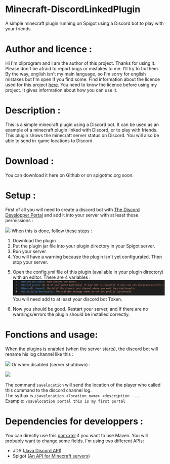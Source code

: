 # Minecraft-DiscordLinkedPlugin
A simple minecraft plugin running on Spigot using a Discord bot to play with your friends.

# Author and licence :
Hi I'm ollprogram and I am the author of this project. Thanks for using it.
Please don't be afraid to report bugs or mistakes to me. I'll try to fix them. By the way, english isn't my main language, so I'm sorry for english mistakes but I'm open if you find some.
Find information about the licence used for this project <a href="https://github.com/ollprogram/Minecraft-DiscordLinkedPlugin/blob/main/LICENSE">here</a>. You need to know the licence before using my project. It gives information about how you can use it.
# Description :
This is a simple minecraft plugin using a Discord bot. It can be used as an example of a minecraft plugin linked with Discord, or to play with friends. This plugin shows the minecraft server status on Discord. You will also be able to send in-game locations to Discord.
# Download :
You can download it here on Github or on spigotmc.org soon. 
# Setup :
<p>First of all you will need to create a discord bot with <a href="https://discord.com/developers/docs/intro">The Discord Developper Portal</a> and add it into your server with at least those permissions : </p>
<img src="https://user-images.githubusercontent.com/39884051/151679694-15a874c3-b2ec-445e-a134-31a7253ec5f5.png"></a>
When this is done, follow these steps :
<ol>
  <li>Download the plugin</li>
  <li>Put the plugin jar file into your plugin directory in your Spigot server.</li>
  <li>Run your server</li>
  <li>You will have a warning because the plugin isn't yet configurated. Then stop your server.</li>
  <li><p>Open the config.yml file of this plugin (available in your plugin directory) with an editor. There are 4 variables : <br>
    <img src="https://github.com/ollprogram/Minecraft-DiscordLinkedPlugin/blob/main/config.yml_example.png"></img>
    <br>You will need add to at least your discord bot Token.
</p></li>
  <li> Now you should be good. Restart your server, and if there are no warnings/errors the plugin should be installed correctly.</li>
</ol>
  
# Fonctions and usage:
<p>When the plugins is enabled (when the server starts), the discord bot will rename his log channel like this :</p>
<img src="https://user-images.githubusercontent.com/39884051/151680042-a189c0f7-4cf1-45a8-b933-0a79dedaffd7.png"><img>
Or when disabled (server shutdown) :</p>
<img src="https://user-images.githubusercontent.com/39884051/151679925-9930996c-fdda-48b9-8b92-6a3048215227.png"><img>
<p>
  The command <code>savelocation</code> will send the location of the player who called this command to the discord channel log.
  <br> The sythax is <code>/savelocation &ltlocation_name&gt &ltdescription .... </code>
  <br> Example: <code>/savelocation portal this is my first portal</code>
</p>

# Dependencies for developpers :
You can directly use this <a href="https://github.com/ollprogram/Minecraft-DiscordLinkedPlugin/blob/main/pom.xml">pom.xml</a> if you want to use Maven.
You will probably want to change some fields. I'm using two different APIs:
<ul>
  <li> JDA (<a href = "https://github.com/DV8FromTheWorld/JDA">Java Discord API</a>)</li>
  <li> Spigot (<a href = "https://www.spigotmc.org">An API for Minecraft servers</a>)</li>
</ul>
